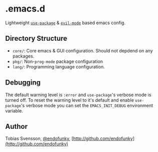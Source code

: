 # .emacs.d

Lightweight [`use-package`](https://github.com/jwiegley/use-package) & [`evil-mode`](https://github.com/emacs-evil/evil) based emacs config.

## Directory Structure

- `core/`: Core emacs & GUI configuration. Should not depdend on any packages.
- `pkg/`: Non-`prog-mode` package configuration
- `lang/`: Programming language configuration.

## Debugging

The default warning level is `:error` and `use-package`'s verbose mode is
turned off. To reset the warning level to it's default and enable
`use-package`'s verbose mode you can set the `EMACS_INIT_DEBUG` environment
variable.

## Author

Tobias Svensson, [@endofunky](https://twitter.com/endofunky), [http://github.com/endofunky](http://github.com/endofunky)

